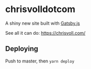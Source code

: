 # chrisvolldotcom

A shiny new site built with [Gatsby.js](https://www.gatsbyjs.org/)

See all it can do: https://chrisvoll.com/

## Deploying

Push to master, then `yarn deploy`
